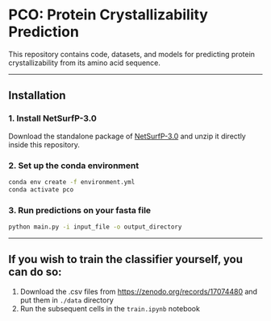 # PCO: Protein Crystallizability Prediction

This repository contains code, datasets, and models for predicting protein crystallizability from its amino acid sequence.

---

## Installation

### 1. Install NetSurfP-3.0
Download the standalone package of [NetSurfP-3.0]([https://services.healthtech.dtu.dk/services/NetSurfP-3.0/](https://services.healthtech.dtu.dk/cgi-bin/sw_request?software=netsurfp&version=3.0&packageversion=3.0&platform=Linux)) and unzip it directly inside this repository.

### 2. Set up the conda environment

```bash
conda env create -f environment.yml
conda activate pco
```
### 3. Run predictions on your fasta file
```bash
python main.py -i input_file -o output_directory
```
---

## If you wish to train the classifier yourself, you can do so:

1. Download the .csv files from https://zenodo.org/records/17074480 and put them in `./data` directory
2. Run the subsequent cells in the `train.ipynb` notebook
